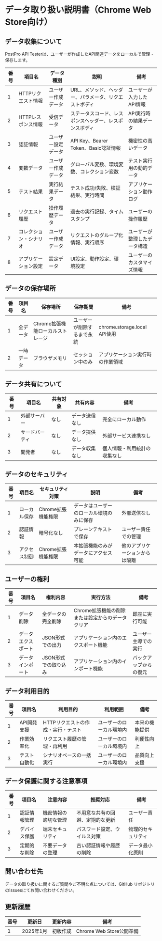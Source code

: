 # データ取り扱い説明書（Chrome Web Store向け）

## データ収集について

PostPro API Testerは、ユーザーが作成したAPI関連データをローカルで管理・保存します。

| 番号 | 項目名 | データ種別 | 説明 | 備考 |
|------|--------|------------|------|------|
| 1 | HTTPリクエスト情報 | ユーザー作成データ | URL、メソッド、ヘッダー、パラメータ、リクエストボディ | ユーザーが入力したAPI情報 |
| 2 | HTTPレスポンス情報 | 受信データ | ステータスコード、レスポンスヘッダー、レスポンスボディ | API実行時の結果データ |
| 3 | 認証情報 | ユーザー設定データ | API Key、Bearer Token、Basic認証情報 | 機密性の高いデータ |
| 4 | 変数データ | ユーザー作成データ | グローバル変数、環境変数、コレクション変数 | テスト実行用の動的データ |
| 5 | テスト結果 | 実行結果データ | テスト成功/失敗、検証結果、実行時間 | アプリケーション動作ログ |
| 6 | リクエスト履歴 | 操作履歴データ | 過去の実行記録、タイムスタンプ | ユーザーの操作履歴 |
| 7 | コレクション・シナリオ | ユーザー作成データ | リクエストのグループ化情報、実行順序 | ユーザーが整理したデータ構造 |
| 8 | アプリケーション設定 | 設定データ | UI設定、動作設定、環境設定 | ユーザーのカスタマイズ情報 |

## データの保存場所

| 番号 | 項目名 | 保存場所 | 保存期間 | 備考 |
|------|--------|----------|----------|------|
| 1 | 全データ | Chrome拡張機能ローカルストレージ | ユーザーが削除するまで永続 | chrome.storage.local API使用 |
| 2 | 一時データ | ブラウザメモリ | セッション中のみ | アプリケーション実行時の作業領域 |

## データ共有について

| 番号 | 項目名 | 共有対象 | 共有内容 | 備考 |
|------|--------|----------|----------|------|
| 1 | 外部サーバー | なし | データ送信なし | 完全にローカル動作 |
| 2 | サードパーティ | なし | データ提供なし | 外部サービス連携なし |
| 3 | 開発者 | なし | データ収集なし | 個人情報・利用統計の収集なし |

## データのセキュリティ

| 番号 | 項目名 | セキュリティ対策 | 説明 | 備考 |
|------|--------|------------------|------|------|
| 1 | ローカル保存 | Chrome拡張機能権限 | データはユーザーのローカル環境のみに保存 | 外部送信なし |
| 2 | 認証情報 | 暗号化なし | プレーンテキストで保存 | ユーザー責任での管理 |
| 3 | アクセス制御 | Chrome拡張機能権限 | 本拡張機能のみがデータにアクセス可能 | 他のアプリケーションからは隔離 |

## ユーザーの権利

| 番号 | 項目名 | 権利内容 | 実行方法 | 備考 |
|------|--------|----------|----------|------|
| 1 | データ削除 | 全データの完全削除 | Chrome拡張機能の削除または設定からのデータクリア | 即座に実行可能 |
| 2 | データエクスポート | JSON形式での出力 | アプリケーション内のエクスポート機能 | ユーザー主導での実行 |
| 3 | データインポート | JSON形式での取り込み | アプリケーション内のインポート機能 | バックアップからの復元 |

## データ利用目的

| 番号 | 項目名 | 利用目的 | 利用範囲 | 備考 |
|------|--------|----------|----------|------|
| 1 | API開発支援 | HTTPリクエストの作成・実行・テスト | ユーザーのローカル環境内 | 本来の機能提供 |
| 2 | 作業効率化 | リクエスト履歴の管理・再利用 | ユーザーのローカル環境内 | 利便性向上 |
| 3 | テスト自動化 | シナリオベースの一括実行 | ユーザーのローカル環境内 | 品質向上支援 |

## データ保護に関する注意事項

| 番号 | 項目名 | 注意内容 | 推奨対応 | 備考 |
|------|--------|----------|----------|------|
| 1 | 認証情報管理 | 機密情報の適切な管理 | 不用意な共有の回避、定期的な更新 | ユーザー責任 |
| 2 | デバイス保護 | 端末セキュリティ | パスワード設定、ウイルス対策 | 物理的セキュリティ |
| 3 | 定期的な削除 | 不要データの整理 | 古い認証情報や履歴の削除 | データ最小化原則 |

## 問い合わせ先

データの取り扱いに関するご質問やご不明な点については、GitHub リポジトリのIssuesにてお問い合わせください。

## 更新履歴

| 番号 | 更新日 | 更新内容 | 備考 |
|------|--------|----------|------|
| 1 | 2025年1月 | 初版作成 | Chrome Web Store公開準備 |